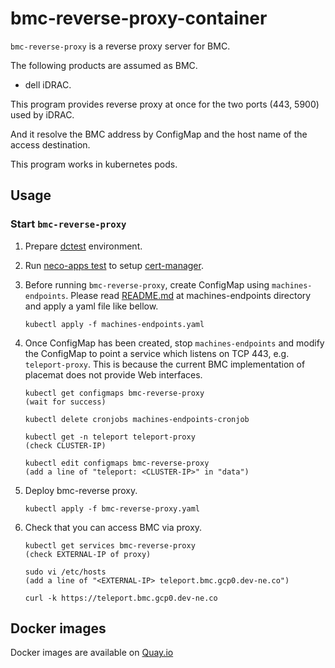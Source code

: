 bmc-reverse-proxy-container
============================

`bmc-reverse-proxy` is a reverse proxy server for BMC.

The following products are assumed as BMC.

- dell iDRAC.

This program provides reverse proxy at once for the two ports (443, 5900) used by iDRAC.

And it resolve the BMC address by ConfigMap and the host name of the access destination.

This program works in kubernetes pods.

Usage
-----

### Start `bmc-reverse-proxy`

1. Prepare [dctest](https://github.com/cybozu-go/neco/blob/master/docs/dctest.md) environment.
2. Run [neco-apps test](https://github.com/cybozu-go/neco-apps/test/README.md) to setup [cert-manager](https://github.com/jetstack/cert-manager).
3. Before running `bmc-reverse-proxy`, create ConfigMap using `machines-endpoints`.
   Please read [README.md](../machines-endpoints/README.md) at machines-endpoints directory and apply a yaml file like bellow.

   ```console
   kubectl apply -f machines-endpoints.yaml
   ```

4. Once ConfigMap has been created, stop `machines-endpoints` and modify the ConfigMap to point a service which listens on TCP 443, e.g. `teleport-proxy`.
   This is because the current BMC implementation of placemat does not provide Web interfaces.

   ```console
   kubectl get configmaps bmc-reverse-proxy
   (wait for success)
   
   kubectl delete cronjobs machines-endpoints-cronjob

   kubectl get -n teleport teleport-proxy
   (check CLUSTER-IP)
   
   kubectl edit configmaps bmc-reverse-proxy
   (add a line of "teleport: <CLUSTER-IP>" in "data")
   ```

5. Deploy bmc-reverse proxy.

   ```console
   kubectl apply -f bmc-reverse-proxy.yaml
   ```

6. Check that you can access BMC via proxy.

   ```console
   kubectl get services bmc-reverse-proxy
   (check EXTERNAL-IP of proxy)

   sudo vi /etc/hosts
   (add a line of "<EXTERNAL-IP> teleport.bmc.gcp0.dev-ne.co")
   
   curl -k https://teleport.bmc.gcp0.dev-ne.co
   ```

Docker images
-------------

Docker images are available on [Quay.io](https://quay.io/repository/cybozu/bmc-reverse-proxy)
